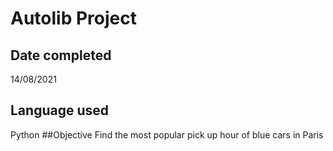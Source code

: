 # Autolib Project
## Date completed 
14/08/2021
## Language used 
Python
##Objective 
Find the most popular pick up hour of  blue cars in Paris
